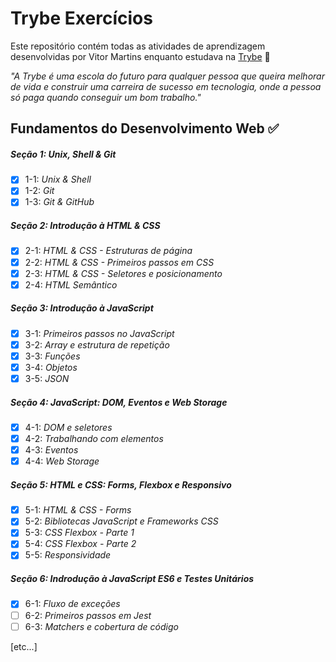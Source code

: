 # Trybe Exercícios

Este repositório contém todas as atividades de aprendizagem desenvolvidas por Vitor Martins  enquanto estudava na [Trybe](https://www.betrybe.com/) 🚀

_"A Trybe é uma escola do futuro para qualquer pessoa que queira melhorar de vida e construir uma carreira de sucesso em tecnologia, onde a pessoa só paga quando conseguir um bom trabalho."_

## Fundamentos do Desenvolvimento Web ✅

##### Seção 1: Unix, Shell & Git

- [x] 1-1: _Unix & Shell_
- [x] 1-2: _Git_
- [x] 1-3: _Git & GitHub_ 

##### Seção 2: Introdução à HTML & CSS

- [x] 2-1: _HTML & CSS - Estruturas de página_
- [x] 2-2: _HTML & CSS - Primeiros passos em CSS_
- [x] 2-3: _HTML & CSS - Seletores e posicionamento_
- [x] 2-4: _HTML Semântico_

##### Seção 3: Introdução à JavaScript

- [x] 3-1: _Primeiros passos no JavaScript_
- [x] 3-2: _Array e estrutura de repetição_
- [x] 3-3: _Funções_
- [x] 3-4: _Objetos_
- [x] 3-5: _JSON_

##### Seção 4: JavaScript: DOM, Eventos e Web Storage

- [x] 4-1: _DOM e seletores_
- [x] 4-2: _Trabalhando com elementos_
- [x] 4-3: _Eventos_
- [x] 4-4: _Web Storage_

##### Seção 5: HTML e CSS: Forms, Flexbox e Responsivo

- [x] 5-1: _HTML & CSS - Forms_
- [x] 5-2: _Bibliotecas JavaScript e Frameworks CSS_
- [x] 5-3: _CSS Flexbox - Parte 1_
- [x] 5-4: _CSS Flexbox - Parte 2_
- [x] 5-5: _Responsividade_

##### Seção 6: Indrodução à JavaScript ES6 e Testes Unitários

- [x] 6-1: _Fluxo de exceções_
- [ ] 6-2: _Primeiros passos em Jest_
- [ ] 6-3: _Matchers e cobertura de código_

[etc...]
